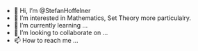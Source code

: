 - 👋 Hi, I’m @StefanHoffelner
- 👀 I’m interested in Mathematics, Set Theory more particulalry.
- 🌱 I’m currently learning ...
- 💞️ I’m looking to collaborate on ...
- 📫 How to reach me ...

<!---
StefanHoffelner/StefanHoffelner is a ✨ special ✨ repository because its `README.md` (this file) appears on your GitHub profile.
You can click the Preview link to take a look at your changes.
--->
